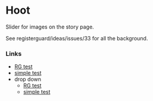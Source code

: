 # Hoot

Slider for images on the story page.

See registerguard/ideas/issues/33 for all the background.

### Links

* [RG test](http://registerguard.github.io/hoot/index.html)
* [simple test](http://registerguard.github.io/hoot/simple.html)
* drop down
  * [RG test](http://registerguard.github.io/hoot/other/)
  * [simple test](http://registerguard.github.io/hoot/other/simple.html)